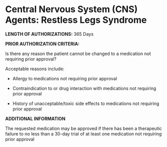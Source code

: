 # Central Nervous System (CNS) Agents: Restless Legs Syndrome

**LENGTH OF AUTHORIZATIONS:**  365 Days

**PRIOR AUTHORIZATION CRITERIA:**

Is there any reason the patient cannot be changed to a medication not requiring prior approval?

Acceptable reasons include:

- Allergy to medications not requiring prior approval

- Contraindication to or drug interaction with medications not requiring prior approval

- History of unacceptable/toxic side effects to medications not requiring prior approval

**ADDITIONAL INFORMATION**

The requested medication may be approved if there has been a therapeutic failure to no less than a 30-day trial of at least one medication not requiring prior approval
